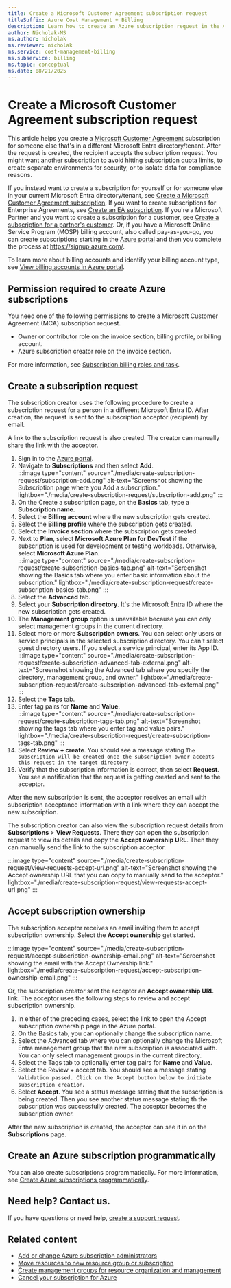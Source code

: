 ```yaml
---
title: Create a Microsoft Customer Agreement subscription request
titleSuffix: Azure Cost Management + Billing
description: Learn how to create an Azure subscription request in the Azure portal. See information about billing account forms and view other available resources.
author: Nicholak-MS
ms.author: nicholak
ms.reviewer: nicholak
ms.service: cost-management-billing
ms.subservice: billing
ms.topic: conceptual
ms.date: 08/21/2025
---
```


# Create a Microsoft Customer Agreement subscription request

This article helps you create a [Microsoft Customer Agreement](https://azure.microsoft.com/pricing/purchase-options/microsoft-customer-agreement/) subscription for someone else that's in a different Microsoft Entra directory/tenant. After the request is created, the recipient accepts the subscription request. You might want another subscription to avoid hitting subscription quota limits, to create separate environments for security, or to isolate data for compliance reasons. 

If you instead want to create a subscription for yourself or for someone else in your current Microsoft Entra directory/tenant, see [Create a Microsoft Customer Agreement subscription](create-subscription.md). If you want to create subscriptions for Enterprise Agreements, see [Create an EA subscription](create-enterprise-subscription.md). If you're a Microsoft Partner and you want to create a subscription for a customer, see [Create a subscription for a partner's customer](create-customer-subscription.md). Or, if you have a Microsoft Online Service Program (MOSP) billing account, also called pay-as-you-go, you can create subscriptions starting in the [Azure portal](https://portal.azure.com/#blade/Microsoft_Azure_Billing/SubscriptionsBlade) and then you complete the process at https://signup.azure.com/.

To learn more about billing accounts and identify your billing account type, see [View billing accounts in Azure portal](view-all-accounts.md).

## Permission required to create Azure subscriptions

You need one of the following permissions to create a Microsoft Customer Agreement (MCA) subscription request.

- Owner or contributor role on the invoice section, billing profile, or billing account. 
- Azure subscription creator role on the invoice section.

For more information, see [Subscription billing roles and task](understand-mca-roles.md#subscription-billing-roles-and-tasks).

## Create a subscription request

The subscription creator uses the following procedure to create a subscription request for a person in a different Microsoft Entra ID. After creation, the request is sent to the subscription acceptor (recipient) by email.

A link to the subscription request is also created. The creator can manually share the link with the acceptor.

1. Sign in to the [Azure portal](https://portal.azure.com).
1. Navigate to **Subscriptions** and then select **Add**.  
    :::image type="content" source="./media/create-subscription-request/subscription-add.png" alt-text="Screenshot showing the Subscription page where you Add a subscription." lightbox="./media/create-subscription-request/subscription-add.png" :::
1. On the Create a subscription page, on the **Basics** tab, type a **Subscription name**.
1. Select the **Billing account** where the new subscription gets created.
1. Select the **Billing profile** where the subscription gets created.
1. Select the **Invoice section** where the subscription gets created.
1. Next to **Plan**, select **Microsoft Azure Plan for DevTest** if the subscription is used for development or testing workloads. Otherwise, select **Microsoft Azure Plan**.  
    :::image type="content" source="./media/create-subscription-request/create-subscription-basics-tab.png" alt-text="Screenshot showing the Basics tab where you enter basic information about the subscription." lightbox="./media/create-subscription-request/create-subscription-basics-tab.png" :::
1. Select the **Advanced** tab.
1. Select your **Subscription directory**. It's the Microsoft Entra ID where the new subscription gets created.
1. The **Management group** option is unavailable because you can only select management groups in the current directory.
1. Select more or more **Subscription owners**. You can select only users or service principals in the selected subscription directory. You can't select guest directory users. If you select a service principal, enter its App ID.   
    :::image type="content" source="./media/create-subscription-request/create-subscription-advanced-tab-external.png" alt-text="Screenshot showing the Advanced tab where you specify the directory, management group, and owner." lightbox="./media/create-subscription-request/create-subscription-advanced-tab-external.png" :::
1. Select the **Tags** tab.
1. Enter tag pairs for **Name** and **Value**.  
    :::image type="content" source="./media/create-subscription-request/create-subscription-tags-tab.png" alt-text="Screenshot showing the tags tab where you enter tag and value pairs." lightbox="./media/create-subscription-request/create-subscription-tags-tab.png" :::
1. Select **Review + create**. You should see a message stating `The subscription will be created once the subscription owner accepts this request in the target directory.`
1. Verify that the subscription information is correct, then select **Request**. You see a notification that the request is getting created and sent to the acceptor.

After the new subscription is sent, the acceptor receives an email with subscription acceptance information with a link where they can accept the new subscription.

The subscription creator can also view the subscription request details from **Subscriptions** > **View Requests**. There they can open the subscription request to view its details and copy the **Accept ownership URL**. Then they can manually send the link to the subscription acceptor.

:::image type="content" source="./media/create-subscription-request/view-requests-accept-url.png" alt-text="Screenshot showing the Accept ownership URL that you can copy to manually send to the acceptor." lightbox="./media/create-subscription-request/view-requests-accept-url.png" :::

## Accept subscription ownership

The subscription acceptor receives an email inviting them to accept subscription ownership. Select the **Accept ownership** get started.

:::image type="content" source="./media/create-subscription-request/accept-subscription-ownership-email.png" alt-text="Screenshot showing the email with the Accept Ownership link." lightbox="./media/create-subscription-request/accept-subscription-ownership-email.png" :::

Or, the subscription creator sent the acceptor an **Accept ownership URL** link. The acceptor uses the following steps to review and accept subscription ownership.

1. In either of the preceding cases, select the link to open the Accept subscription ownership page in the Azure portal.
1. On the Basics tab, you can optionally change the subscription name.
1. Select the Advanced tab where you can optionally change the Microsoft Entra management group that the new subscription is associated with. You can only select management groups in the current directory.
1. Select the Tags tab to optionally enter tag pairs for **Name** and **Value**.
1. Select the Review + accept tab. You should see a message stating `Validation passed. Click on the Accept button below to initiate subscription creation`.
1. Select **Accept**. You see a status message stating that the subscription is being created. Then you see another status message stating th the subscription was successfully created. The acceptor becomes the subscription owner.

After the new subscription is created, the acceptor can see it in on the **Subscriptions** page.

## Create an Azure subscription programmatically

You can also create subscriptions programmatically. For more information, see [Create Azure subscriptions programmatically](programmatically-create-subscription.md).

## Need help? Contact us.

If you have questions or need help, [create a support request](https://go.microsoft.com/fwlink/?linkid=2083458).

## Related content

- [Add or change Azure subscription administrators](add-change-subscription-administrator.md)
- [Move resources to new resource group or subscription](../../azure-resource-manager/management/move-resource-group-and-subscription.md)
- [Create management groups for resource organization and management](../../governance/management-groups/create-management-group-portal.md)
- [Cancel your subscription for Azure](cancel-azure-subscription.md)
